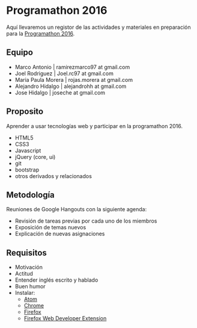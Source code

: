 # Programathon 2016

Aquí llevaremos un registor de las actividades y materiales en preparación para la [Programathon 2016](https://www.programathon.cr/campeonato.html).

## Equipo
- Marco Antonio | ramirezmarco97 at gmail.com
- Joel Rodriguez | Joel.rc97 at gmail.com
- Maria Paula Morera | rojas.morera at gmail.com
- Alejandro Hidalgo | alejandrohh at gmail.com
- Jose Hidalgo | joseche at gmail.com

## Proposito
Aprender a usar tecnologías web y participar en la programathon 2016.
- HTML5
- CSS3
- Javascript
- jQuery (core, ui)
- git
- bootstrap
- otros derivados y relacionados

## Metodología
Reuniones de Google Hangouts con la siguiente agenda:
- Revisión de tareas previas por cada uno de los miembros
- Exposición de temas nuevos
- Explicación de nuevas asignaciones

## Requisitos
- Motivación
- Actitud
- Entender inglés escrito y hablado
- Buen humor
- Instalar:
  * [Atom](https://atom.io/)
  * [Chrome](https://www.google.com/chrome/index.html)
  * [Firefox](https://www.mozilla.org/en-US/firefox/new/)
  * [Firefox Web Developer Extension](https://addons.mozilla.org/en-US/firefox/addon/web-developer/)

